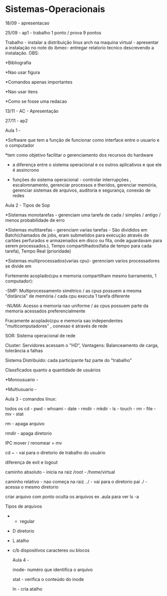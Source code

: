 # Sistemas-Operacionais

 18/09 - apresentacao
 
 25/09 - ap1 - trabalho 1 ponto / prova 9 pontos 

 Trabalho - instalar a distribuição linux arch na maquina virtual - apresentar a instalação no note do ibmec- entregar relatorio tecnico descrevendo a instalação.
 OBS:
 
 *Bibliografia
 
 *Nao usar figura
 
 *Comandos apenas importantes
 
 *Nao usar itens
 
 *Como se fosse uma redacao
 
 13/11 - AC - Apresentação

 27/11 - ap2

 Aula 1 - 
 
 *Software que tem a função de funcionar como interface entre o usuario e o computador
 
 *tem como objetivo facilitar o gerenciamento dos recursos do hardware

 * a diferença entre o sistema operacional e os outros aplicativos e que ele é assincrono

 * funções do sistema operacional - controlar interrupções , escalomnamento, gerenciar processos e theridos, gerenciar memória, gerenciar sistemas de arquivos, auditoria e segurança, conexão de redes
 
 Aula 2 - Tipos de Sop

 *Sistemas monotarefas - gerenciam uma tarefa de cada / simples / antigo / menos probabilidade de erro

 *Sistemas multitarefas - gerenciam varias tarefas - São divididos em Batch(chamados de jobs, eram submetidos para execução através de cartões perfurados e armazenados em disco ou fita, onde aguardavam para serem processados.), Tempo compartilhados(fatia de tempo para cada tarefa), Tempo Real (prioridade)

 *Sistemas multiprocessados(varias cpu)- gerenciam varios processadores se divide em 
 
 Fortemente acoplado(cpu e memoria compartilham mesmo barramento, 1 computador):

 -SMP: Multiprocessamento simétrico / as cpus possuem a mesma "distância" de memória / cada cpu executa 1 tarefa diferente

 -NUMA: Acesso a memoria nao uniforme / as cpus possuem parte da memoria acessados preferencialmente
 
 Fracamente acoplado(cpu e memoria sao independentes "multicomputadores" , conexao é através de rede 

 SOR: Sistema operacional de rede

 Cluster: Servidores acessam o "HD", Vantagens: Balanceamento de carga, tolerância a falhas 

 Sistema Distribuído: cada participante faz parte do "trabalho"

 Classficados quanto a quantidade de usuários 

 *Monousuario - 

 *Multiusuario - 

 Aula 3 - comandos linux:

 todos os cd - pwd - whoami - date - rmdir - mkdir - ls  - touch - rm - file - mv - stat 

 rm - apaga arquivo

 rmdir - apaga diretorio

 IPC mover / renomear = mv

 cd ~ - vai para o diretorio de trabalho do usuário

 diferença de exit e logout

 caminho absoluto - inicia na raiz
 /root - /home/virtual

caminho relativo - nao começa na raiz 
../ - vai para o diretorio pai 
./ - acessa o mesmo diretorio

criar arquivo com ponto oculta os arquivos ex .aula
para ver ls -a

Tipos de arquivos 
-  - regular
-  D diretorio
-  L atalho
- c/b dispositivos caracteres ou blocos

  Aula 4 -

  inode- numéro que identifica o arquivo

  stat - verifica o conteúdo do inode

  ln - cria atalho

